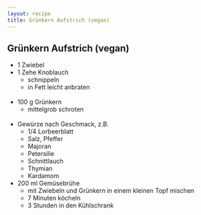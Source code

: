 ```yaml
---
layout: recipe
title: Grünkern Aufstrich (vegan)
---
```


## Grünkern Aufstrich (vegan)

- 1 Zwiebel
- 1 Zehe Knoblauch
	- schnippeln
	- in Fett leicht anbraten
<br><br>
- 100 g Grünkern
	- mittelgrob schroten
<br><br>
- Gewürze nach Geschmack, z.B.
	- 1/4 Lorbeerblatt
	- Salz, Pfeffer
	- Majoran
	- Petersilie
	- Schnittlauch
	- Thymian
	- Kardamom
- 200 ml Gemüsebrühe
	- mit Zwiebeln und Grünkern in einem kleinen Topf mischen
	- 7 Minuten köcheln
	- 3 Stunden in den Kühlschrank